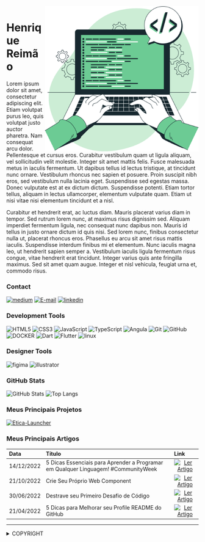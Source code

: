<img align="right" alt="Developer vector created by storyset - www.freepik.com" height="380" src="https://raw.githubusercontent.com/HenriqueReimao/Imagens/9d51eefa0a94033884a338dd876eab85d662948e/Vetor/computador/hand-coding-concept-illustration.svg">

# Henrique Reimão

Lorem ipsum dolor sit amet, consectetur adipiscing elit. Etiam volutpat purus leo, quis volutpat justo auctor pharetra. Nam consequat arcu dolor. Pellentesque et cursus eros. Curabitur vestibulum quam ut ligula aliquam, vel sollicitudin velit molestie. Integer sit amet mattis felis. Fusce malesuada metus in iaculis fermentum. Ut dapibus tellus id lectus tristique, at tincidunt nunc ornare. Vestibulum rhoncus nec sapien et posuere. Proin suscipit nibh eros, sed vestibulum nulla lacinia eget. Suspendisse sed egestas massa. Donec vulputate est at ex dictum dictum. Suspendisse potenti. Etiam tortor tellus, aliquam in lectus ullamcorper, elementum vulputate quam. Etiam ut nisi vitae nisi elementum tincidunt et a nisl.

Curabitur et hendrerit erat, ac luctus diam. Mauris placerat varius diam in tempor. Sed rutrum lorem nunc, at maximus risus dignissim sed. Aliquam imperdiet fermentum ligula, nec consequat nunc dapibus non. Mauris id tellus in justo ornare dictum id quis nisi. Sed lorem nunc, finibus consectetur nulla ut, placerat rhoncus eros. Phasellus eu arcu sit amet risus mattis iaculis. Suspendisse interdum finibus mi et elementum. Nunc iaculis magna leo, ut hendrerit sapien semper a. Vestibulum iaculis ligula fermentum risus congue, vitae hendrerit erat tincidunt. Integer varius quis ante fringilla maximus. Sed sit amet quam augue. Integer et nisl vehicula, feugiat urna et, commodo risus.

### Contact

[![medium](https://img.shields.io/badge/meu%20_perfil_medium-091418?style=for-the-badge)](https://medium.com/@henrique.reimao.dev)
[![E-mail](https://img.shields.io/badge/Email-75DBA0?style=for-the-badge&logo=microsoft-outlook&logoColor=091418)](mailto:henrique.reimao.dev@gmail.com)
[![linkedin](https://img.shields.io/badge/linkedin-75DBA0?style=for-the-badge&logo=linkedin&logoColor=091418)](https://www.linkedin.com/)

### Development Tools

![HTML5](https://img.shields.io/badge/HTML%205-091418?style=for-the-badge&logo=html5&logoColor=75DBA0)
![CSS3](https://img.shields.io/badge/CSS3-091418?style=for-the-badge&logo=css3&logoColor=75DBA0)
![JavaScript](https://img.shields.io/badge/javascript-75DBA0?style=for-the-badge&logo=javascript&logoColor=091418)
![TypeScript](https://img.shields.io/badge/typescript-75DBA0?style=for-the-badge&logo=typescript&logoColor=091418)
![Angula](https://img.shields.io/badge/angular-091418?style=for-the-badge&logo=angular&logoColor=75DBA0)
![Git](https://img.shields.io/badge/Git-75DBA0?style=for-the-badge&logo=git&logoColor=091418)
![GitHub](https://img.shields.io/badge/git_hub-091418?style=for-the-badge&logo=github&logoColor=75DBA0)
![DOCKER](https://img.shields.io/badge/docker-75DBA0?style=for-the-badge&logo=docker&logoColor=091418)
![Dart](https://img.shields.io/badge/dart-75DBA0?style=for-the-badge&logo=dart&logoColor=091418)
![Flutter](https://img.shields.io/badge/flutter-091418?style=for-the-badge&logo=flutter&logoColor=75DBA0)
![linux](https://img.shields.io/badge/linux-75DBA0?style=for-the-badge&logo=linux&logoColor=091418)
###  Designer Tools
![figima](https://img.shields.io/badge/figima-75DBA0?style=for-the-badge&logo=figma&logoColor=091418)
![illustrator](https://img.shields.io/badge/illustrator-75DBA0?style=for-the-badge&logo=adobe-illustrator&logoColor=091418)

### GitHub Stats

![GitHub Stats](https://github-readme-stats.vercel.app/api?username=HenriqueReimao&theme=transparent&bg_color=091418&border_color=091418&show_icons=true&icon_color=091418&title_color=75DBA0&text_color=FFF)
![Top Langs](https://github-readme-stats-git-masterrstaa-rickstaa.vercel.app/api/top-langs/?username=HenriqueReimao&layout=compact&bg_color=091418&border_color=091418&title_color=75DBA0&text_color=fff)

### Meus Principais  Projetos

[![Etica-Launcher](https://github-readme-stats.vercel.app/api/pin/?username=henriquereimao&repo=etica_launcher&bg_color=091418&border_color=091418&show_icons=true&icon_color=091418&title_color=75DBA0&text_color=fff)](https://github.com/HenriqueReimao/Etica-Launcher)

### Meus Principais Artigos

<table>
  <thead>
    <tr align="left">
      <th>Data</th>
      <th>Título</th>
      <th>Link</th>
    </tr>
  </thead>
  <tbody align="left">
    <tr>
      <td>14/12/2022</td>
      <td>5 Dicas Essenciais para Aprender a Programar em Qualquer Linguagem! #CommunityWeek</td>
      <td align="center">
        <a href="https://web.dio.me/articles/5-dicas-essenciais-para-aprender-a-programar-em-qualquer-linguagem-communityweek">
           <img align="center" alt="Ler Artigo" src="https://img.shields.io/badge/Ler%20Artigo-75DBA0?style=for-the-badge">
        </a>
      </td>
    </tr>
    <tr>
      <td>21/10/2022</td>
      <td>Crie Seu Próprio Web Component</td>
      <td align="center">
        <a href="https://web.dio.me/articles/crie-seu-proprio-web-component">
           <img align="center" alt="Ler Artigo" src="https://img.shields.io/badge/Ler%20Artigo-091418?style=for-the-badge">
        </a>
      </td>
    </tr>
    <tr>
      <td>30/06/2022</td>
      <td>Destrave seu Primeiro Desafio de Código</td>
      <td align="center">
        <a href="https://web.dio.me/articles/destrave-seu-primeiro-desafio-de-codigo">
           <img align="center" alt="Ler Artigo" src="https://img.shields.io/badge/Ler%20Artigo-75DBA0?style=for-the-badge">
        </a>
      </td>
    </tr>
    <tr>
      <td>21/04/2022</td>
      <td>5 Dicas para Melhorar seu Profile README do GitHub</td>
      <td align="center">
        <a href="https://web.dio.me/articles/5-dicas-para-melhorar-o-readme-do-seu-perfil-no-github">
           <img align="center" alt="Ler Artigo" src="https://img.shields.io/badge/Ler%20Artigo-091418?style=for-the-badge">
        </a>
      </td>
    </tr>
  </tbody>
  <tfoot></tfoot>
</table>

---
<details align="left">
  <summary>COPYRIGHT<h1></h1></summary>
  - hand-coding-concept-illustration
  <a href="https://www.freepik.com/free-vector/hand-coding-concept-illustration_21864184.htm#query=developer&position=41&from_view=keyword&track=sph#position=41&query=developer">Image by storyset</a> on Freepik
